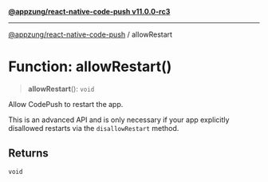 [**@appzung/react-native-code-push v11.0.0-rc3**](../README.md)

---

[@appzung/react-native-code-push](../README.md) / allowRestart

# Function: allowRestart()

> **allowRestart**(): `void`

Allow CodePush to restart the app.

This is an advanced API and is only necessary if your app explicitly disallowed restarts via the `disallowRestart` method.

## Returns

`void`
